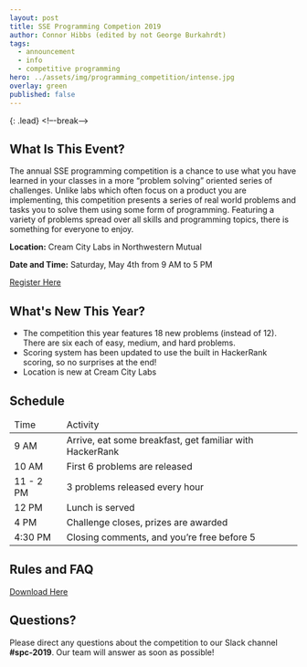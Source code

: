 ```yaml
---
layout: post
title: SSE Programming Competion 2019
author: Connor Hibbs (edited by not George Burkahrdt)
tags:
  - announcement
  - info
  - competitive programming
hero: ../assets/img/programming_competition/intense.jpg
overlay: green
published: false
---
```

{: .lead}
<!–-break-–>
## What Is This Event?
The annual SSE programming competition is a chance to use what you have learned in your classes in a more 
“problem solving” oriented series of challenges. Unlike labs which often focus on a product you are implementing, 
this competition presents a series of real world problems and tasks you to solve them using some form of programming. 
Featuring a variety of problems spread over all skills and programming topics, there is something for everyone to enjoy.

**Location:** Cream City Labs in Northwestern Mutual

**Date and Time:** Saturday, May 4th from 9 AM to 5 PM

[Register Here](https://bit.ly/2I7zvr6)

## What's New This Year?
* The competition this year features 18 new problems (instead of 12). There are six each of easy, medium, and hard 
problems.
* Scoring system has been updated to use the built in HackerRank scoring, so no surprises at the end!
* Location is new at Cream City Labs

## Schedule 
<table>
    <thead>
        <tr>
            <td>Time</td>
            <td>Activity</td>
        </tr>
    </thead>
    <tbody>
        <tr>
            <td>9 AM</td>
            <td>Arrive, eat some breakfast, get familiar with HackerRank</td>
        </tr>
        <tr>
            <td>10 AM</td>
            <td>First 6 problems are released</td>
        </tr>
        <tr>
            <td>11 - 2 PM</td>
            <td>3 problems released every hour</td>
        </tr>
        <tr>
            <td>12 PM</td>
            <td>Lunch is served</td>
        </tr>
        <tr>
            <td>4 PM</td>
            <td>Challenge closes, prizes are awarded</td>
        </tr>
        <tr>
            <td>4:30 PM</td>
            <td>Closing comments, and you’re free before 5</td>
        </tr>
    </tbody>
</table>

## Rules and FAQ
[Download Here](../assets/files/sse_programming_competition_rules_2019.pdf)

## Questions?
Please direct any questions about the competition to our Slack channel **\#spc-2019**. Our team will answer as 
soon as possible!
